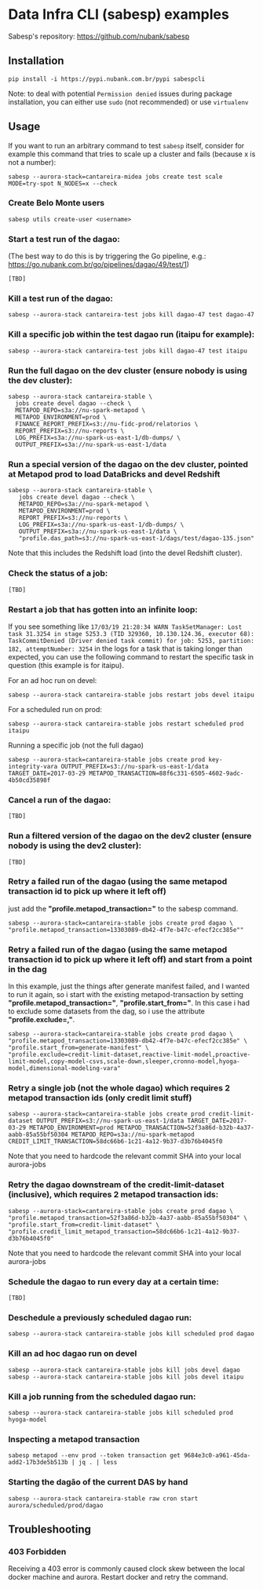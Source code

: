 # Data Infra CLI (sabesp) examples

Sabesp's repository: https://github.com/nubank/sabesp

## Installation

```shell
pip install -i https://pypi.nubank.com.br/pypi sabespcli
```

Note: to deal with potential `Permission denied` issues during package installation, you can either use `sudo` (not recommended) or use `virtualenv`

## Usage

If you want to run an arbitrary command to test `sabesp` itself, consider for
example this command that tries to scale up a cluster and fails (because x is not a number):
```shell
sabesp --aurora-stack=cantareira-midea jobs create test scale MODE=try-spot N_NODES=x --check
```

### Create Belo Monte users
```shell
sabesp utils create-user <username>
```

### Start a test run of the dagao:
(The best way to do this is by triggering the Go pipeline, e.g.: https://go.nubank.com.br/go/pipelines/dagao/49/test/1)

```shell
[TBD]
```

### Kill a test run of the dagao:

```shell
sabesp --aurora-stack cantareira-test jobs kill dagao-47 test dagao-47
```

### Kill a specific job within the test dagao run (itaipu for example):

```shell
sabesp --aurora-stack cantareira-test jobs kill dagao-47 test itaipu
```

### Run the full dagao on the dev cluster (ensure nobody is using the dev cluster):

```shell
sabesp --aurora-stack cantareira-stable \
  jobs create devel dagao --check \
  METAPOD_REPO=s3a://nu-spark-metapod \
  METAPOD_ENVIRONMENT=prod \
  FINANCE_REPORT_PREFIX=s3://nu-fidc-prod/relatorios \
  REPORT_PREFIX=s3://nu-reports \
  LOG_PREFIX=s3a://nu-spark-us-east-1/db-dumps/ \
  OUTPUT_PREFIX=s3a://nu-spark-us-east-1/data
```

### Run a special version of the dagao on the dev cluster, pointed at Metapod prod to load DataBricks and devel Redshift

```shell
sabesp --aurora-stack cantareira-stable \
   jobs create devel dagao --check \
   METAPOD_REPO=s3a://nu-spark-metapod \
   METAPOD_ENVIRONMENT=prod \
   REPORT_PREFIX=s3://nu-reports \
   LOG_PREFIX=s3a://nu-spark-us-east-1/db-dumps/ \
   OUTPUT_PREFIX=s3a://nu-spark-us-east-1/data \
   "profile.das_path=s3://nu-spark-us-east-1/dags/test/dagao-135.json"
```

Note that this includes the Redshift load (into the devel Redshift cluster).

### Check the status of a job:

```shell
[TBD]
```

### Restart a job that has gotten into an infinite loop:

If you see something like `17/03/19 21:28:34 WARN TaskSetManager: Lost task 31.3254 in stage 5253.3 (TID 329360, 10.130.124.36, executor 68): TaskCommitDenied (Driver denied task commit) for job: 5253, partition: 182, attemptNumber: 3254` in the logs for a task that is taking longer than expected, you can use the following command to restart the specific task in question (this example is for itaipu).

For an ad hoc run on devel:

```shell
sabesp --aurora-stack cantareira-stable jobs restart jobs devel itaipu
```

For a scheduled run on prod:

```shell
sabesp --aurora-stack cantareira-stable jobs restart scheduled prod itaipu
```

Running a specific job (not the full dagao)
```shell
sabesp --aurora-stack=cantareira-stable jobs create prod key-integrity-vara OUTPUT_PREFIX=s3://nu-spark-us-east-1/data TARGET_DATE=2017-03-29 METAPOD_TRANSACTION=88f6c331-6505-4602-9adc-4b50cd35898f
```

### Cancel a run of the dagao:

```shell
[TBD]
```

### Run a filtered version of the dagao on the dev2 cluster (ensure nobody is using the dev2 cluster):

```shell
[TBD]
```

### Retry a failed run of the dagao (using the same metapod transaction id to pick up where it left off)

just add the **"profile.metapod_transaction=<tx>"** to the sabesp command.

```shell
sabesp --aurora-stack=cantareira-stable jobs create prod dagao \
"profile.metapod_transaction=13303089-db42-4f7e-b47c-efecf2cc385e""
```

### Retry a failed run of the dagao (using the same metapod transaction id to pick up where it left off) and start from a point in the dag

In this example, just the things after generate manifest failed, and I wanted to run it again, so i start with the existing metapod-transaction by setting **"profile.metapod_transaction=<tx>"**, **"profile.start_from=<task>"**.  In this case i had to exclude some datasets from the dag, so i use the attribute **"profile.exclude=<dataset>,<dataset>"**.

```shell
sabesp --aurora-stack=cantareira-stable jobs create prod dagao \
"profile.metapod_transaction=13303089-db42-4f7e-b47c-efecf2cc385e" \
"profile.start_from=generate-manifest" \
"profile.exclude=credit-limit-dataset,reactive-limit-model,proactive-limit-model,copy-model-csvs,scale-down,sleeper,cronno-model,hyoga-model,dimensional-modeling-vara"
```

### Retry a single job (not the whole dagao) which requires 2 metapod transaction ids (only credit limit stuff)

```shell
sabesp --aurora-stack=cantareira-stable jobs create prod credit-limit-dataset OUTPUT_PREFIX=s3://nu-spark-us-east-1/data TARGET_DATE=2017-03-29 METAPOD_ENVIRONMENT=prod METAPOD_TRANSACTION=52f3a86d-b32b-4a37-aabb-85a55bf50304 METAPOD_REPO=s3a://nu-spark-metapod CREDIT_LIMIT_TRANSACTION=58dc66b6-1c21-4a12-9b37-d3b76b4045f0
```

Note that you need to hardcode the relevant commit SHA into your local aurora-jobs

### Retry the dagao downstream of the credit-limit-dataset (inclusive), which requires 2 metapod transaction ids:

```shell
sabesp --aurora-stack=cantareira-stable jobs create prod dagao \
"profile.metapod_transaction=52f3a86d-b32b-4a37-aabb-85a55bf50304" \
"profile.start_from=credit-limit-dataset" \
"profile.credit_limit_metapod_transaction=58dc66b6-1c21-4a12-9b37-d3b76b4045f0"
```

Note that you need to hardcode the relevant commit SHA into your local aurora-jobs

### Schedule the dagao to run every day at a certain time:

```shell
[TBD]
```

### Deschedule a previously scheduled dagao run:

```shell
sabesp --aurora-stack cantareira-stable jobs kill scheduled prod dagao
```

### Kill an ad hoc dagao run on devel

```shell
sabesp --aurora-stack cantareira-stable jobs kill jobs devel dagao
sabesp --aurora-stack cantareira-stable jobs kill jobs devel itaipu
```

### Kill a job running from the scheduled dagao run:

```shell
sabesp --aurora-stack cantareira-stable jobs kill scheduled prod hyoga-model
```

### Inspecting a metapod transaction

```shell
sabesp metapod --env prod --token transaction get 9684e3c0-a961-45da-add2-17b3de5b513b | jq . | less
```

### Starting the dagão of the current DAS by hand

```shell
sabesp --aurora-stack cantareira-stable raw cron start aurora/scheduled/prod/dagao
```

## Troubleshooting

### 403 Forbidden

Receiving a 403 error is commonly caused clock skew between the local docker machine and aurora.  Restart docker and retry the command.
